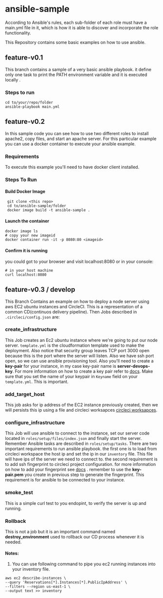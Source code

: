 # ansible-sample

According to Ansible's rules, each sub-folder of each role must have a main.yml file in it, which is how it is able to discover and incorporate the role functionality.

This Repository contains some basic examples on how to use ansible.

## feature-v0.1

This branch contains a sample of a very basic ansible playbook. it define only one task to print the PATH environment variable and it is executed locally .

### Steps to run

```
cd to/your/repo/folder
ansible-playbook main.yml
```

## feature-v0.2

In this sample code you can see how to use two different roles to install apache2, copy files, and start an apache server. For this particular example you can use a docker container to execute your ansible example.

### Requirements

To execute this example you'll need to have docker client installed.

### Steps To Run

#### Build Docker Image

```
 git clone <this repo>
 cd to/ansible-sample/folder
 docker image build -t ansible-sample .
```

#### Launch the container

```
docker image ls
# copy your new imageid
docker container run -it -p 8080:80 <imageid>
```

#### Confirm it is running

you could got to your browser and visit localhost:8080 or in your console:

```
# in your host machine
curl localhost:8080
```

## feature-v0.3 / develop

This Branch Contains an example on how to deploy a node server using aws EC2 ubuntu instances and CircleCI. This is a representation of a common CD(continuos delivery pipeline). Then Jobs described in `.circleci/config.json` are:

### create_infrastructure

This Job creates an Ec2 ubuntu instance where we're going to put our node server. `template.yml` is the cloudformation template used to make the deployment. Also notice that security group leaves TCP port 3000 open because this is the port where the server will listen. Also we have ssh port open, so we can use ansible provisioning tool. Also you'll need to create a **key-pair** for your instance, in my case key-pair name is **server-devops-key**. For more information on how to create a key pair refer to [docs](https://docs.aws.amazon.com/AWSEC2/latest/UserGuide/ec2-key-pairs.html). Make sure that you set the name of your keypair in `Keyname` field on your `template.yml`. This is important.

### add_target_host

This job asks for ip address of the EC2 instance previously created, then we will persists this ip using a file and circleci worksapces [circleci worksapces](https://circleci.com/docs/2.0/configuration-reference/#persist_to_workspace).

### configure_infrastructure

This Job will use ansible to connect to the instance, set our server code located in `roles/setup/files/index.json` and finally start the server. Remember Ansible tasks are described in `roles/setup/tasks`. There are two important requirements to run ansible playbook. the first one is to load from circleci workspace the host ip and set the ip in our `inventory` file. This file will have ips of the server we need to connect to. the second requirement is to add ssh fingerprint to circleci project configuration. for more information on how to add your fingerprint see [docs](https://circleci.com/docs/2.0/add-ssh-key/) . remember to use the **key-pair.pem** you create in previous step to generate the fingerprint. This requirement is for ansible to be connected to your instance.

### smoke_test

This is a simple curl test to you endopint, to verify the server is up and running.

### Rollback

This is not a job but it is an important command named **destroy_environment** used to rollback our CD process whenever it is needed.

#### Notes:

1. You can use following command to pipe you ec2 running instances into your inventory file.

```
aws ec2 describe-instances \
--query 'Reservations[*].Instances[*].PublicIpAddress' \
--filters --region us-east-1 \
--output text >> inventory
```
